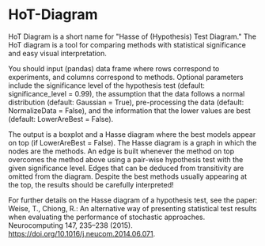 # HoT-Diagram

HoT Diagram is a short name for "Hasse of (Hypothesis) Test Diagram." The HoT diagram is a tool for comparing methods with statistical significance and easy visual interpretation. 

You should input (pandas) data frame where rows correspond to experiments, and columns correspond to methods. Optional parameters include the significance level of the hypothesis test (default: significance_level = 0.99), the assumption that the data follows a normal distribution (default: Gaussian = True), pre-processing the data (default: NormalizeData = False), and the information that the lower values are best (default: LowerAreBest = False).

The output is a boxplot and a Hasse diagram where the best models appear on top (if LowerAreBest = False). The Hasse diagram is a graph in which the nodes are the methods. An edge is built whenever the method on top overcomes the method above using  a pair-wise hypothesis test with the given significance level. Edges that can be deduced from transitivity are omitted from the diagram. Despite the best methods usually appearing at the top, the results should be carefully interpreted!

For further details on the Hasse diagram of a hypothesis test, see the paper: Weise, T., Chiong, R.: An alternative way of presenting statistical test results when evaluating the performance of stochastic approaches. Neurocomputing 147, 235–238 (2015). https://doi.org/10.1016/j.neucom.2014.06.071.
